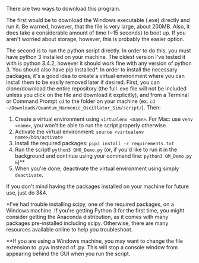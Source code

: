 There are two ways to download this program.

The first would be to download the Windows executable (.exe) directly and run it.  Be warned, however, that the file is very large, about 200MB.  Also, it does take a considerable amount of time (~15 seconds) to boot up.  If you aren't worried about storage, however, this is probably the easier option.

The second is to run the python script directly.  In order to do this, you must have python 3 installed on your machine.  The oldest version I've tested it with is python 3.4.2, however it should work fine with any version of python 3. You should also have pip installed\*.  In order to install the necessary packages, it's a good idea to create a virtual environment where you can install them to be easily removed later if desired.  First, you can clone/download the entire repository (the full .exe file will not be included unless you click on the file and download it explicitly), and from a Terminal or Command Prompt ```cd``` to the folder on your machine (ex. ```cd ~/Downloads/Quantum_Harmonic_Oscillator_Sim/script/```).  Then:

1. Create a virtual environment using ```virtualenv <name>```.  For Mac: use ```venv <name>```, you won't be able to run the script properly otherwise.
2.  Activate the virtual environment: ```source <virtualenv name>/bin/activate```
3.  Install the required packages: ```pip3 install -r requirements.txt```
4.  Run the script! ```python3 QHO_Demo.py``` (or, if you'd like to run it in the background and continue using your command line: ```python3 QM_Demo.py &```)\*\*
5.  When you're done, deactivate the virtual environment using simply ```deactivate```.

If you don't mind having the packages installed on your machine for future use, just do 3&4.

*I've had trouble installing scipy, one of the required packages, on a Windows machine.  If you're getting Python 3 for the first time, you might consider getting the Anaconda distribution, as it comes with many packages pre-installed including scipy.  Otherwise, there are many resources available online to help you troubleshoot.

*\*If you are using a Windows machine, you may want to change the file extension to .pyw instead of .py.  This will stop a console window from appearing behind the GUI when you run the script.
